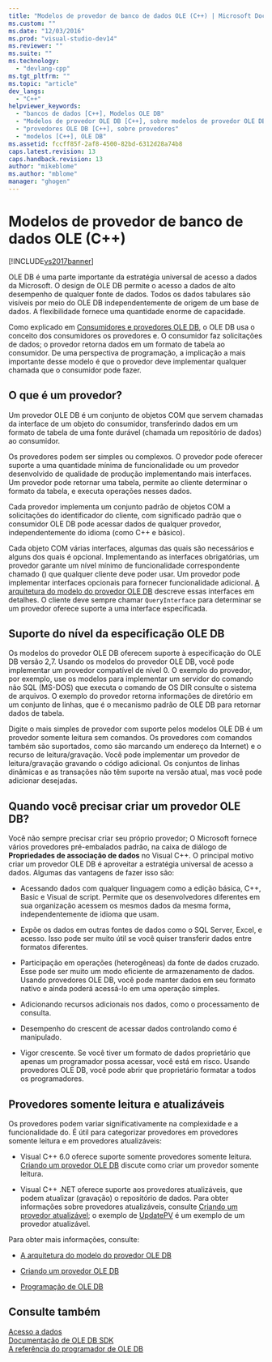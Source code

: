 ```yaml
---
title: "Modelos de provedor de banco de dados OLE (C++) | Microsoft Docs"
ms.custom: ""
ms.date: "12/03/2016"
ms.prod: "visual-studio-dev14"
ms.reviewer: ""
ms.suite: ""
ms.technology: 
  - "devlang-cpp"
ms.tgt_pltfrm: ""
ms.topic: "article"
dev_langs: 
  - "C++"
helpviewer_keywords: 
  - "bancos de dados [C++], Modelos OLE DB"
  - "Modelos de provedor OLE DB [C++], sobre modelos de provedor OLE DB"
  - "provedores OLE DB [C++], sobre provedores"
  - "modelos [C++], OLE DB"
ms.assetid: fccff85f-2af8-4500-82bd-6312d28a74b8
caps.latest.revision: 13
caps.handback.revision: 13
author: "mikeblome"
ms.author: "mblome"
manager: "ghogen"
---
```

# Modelos de provedor de banco de dados OLE (C++)
[!INCLUDE[vs2017banner](../../assembler/inline/includes/vs2017banner.md)]

OLE DB é uma parte importante da estratégia universal de acesso a dados da Microsoft.  O design de OLE DB permite o acesso a dados de alto desempenho de qualquer fonte de dados.  Todos os dados tabulares são visíveis por meio do OLE DB independentemente de origem de um base de dados.  A flexibilidade fornece uma quantidade enorme de capacidade.  
  
 Como explicado em [Consumidores e provedores OLE DB](../../data/oledb/ole-db-consumers-and-providers.md), o OLE DB usa o conceito dos consumidores os provedores e.  O consumidor faz solicitações de dados; o provedor retorna dados em um formato de tabela ao consumidor.  De uma perspectiva de programação, a implicação a mais importante desse modelo é que o provedor deve implementar qualquer chamada que o consumidor pode fazer.  
  
## O que é um provedor?  
 Um provedor OLE DB é um conjunto de objetos COM que servem chamadas da interface de um objeto do consumidor, transferindo dados em um formato de tabela de uma fonte durável \(chamada um repositório de dados\) ao consumidor.  
  
 Os provedores podem ser simples ou complexos.  O provedor pode oferecer suporte a uma quantidade mínima de funcionalidade ou um provedor desenvolvido de qualidade de produção implementando mais interfaces.  Um provedor pode retornar uma tabela, permite ao cliente determinar o formato da tabela, e executa operações nesses dados.  
  
 Cada provedor implementa um conjunto padrão de objetos COM a solicitações do identificador do cliente, com significado padrão que o consumidor OLE DB pode acessar dados de qualquer provedor, independentemente do idioma \(como C\+\+ e básico\).  
  
 Cada objeto COM várias interfaces, algumas das quais são necessários e alguns dos quais é opcional.  Implementando as interfaces obrigatórias, um provedor garante um nível mínimo de funcionalidade correspondente chamado \(\) que qualquer cliente deve poder usar.  Um provedor pode implementar interfaces opcionais para fornecer funcionalidade adicional.  [A arquitetura do modelo do provedor OLE DB](../../data/oledb/ole-db-provider-template-architecture.md) descreve essas interfaces em detalhes.  O cliente deve sempre chamar `QueryInterface` para determinar se um provedor oferece suporte a uma interface especificada.  
  
## Suporte do nível da especificação OLE DB  
 Os modelos do provedor OLE DB oferecem suporte à especificação do OLE DB versão 2,7.  Usando os modelos do provedor OLE DB, você pode implementar um provedor compatível de nível 0.  O exemplo do provedor, por exemplo, use os modelos para implementar um servidor do comando não SQL \(MS\-DOS\) que executa o comando de OS DIR consulte o sistema de arquivos.  O exemplo do provedor retorna informações de diretório em um conjunto de linhas, que é o mecanismo padrão de OLE DB para retornar dados de tabela.  
  
 Digite o mais simples de provedor com suporte pelos modelos OLE DB é um provedor somente leitura sem comandos.  Os provedores com comandos também são suportados, como são marcando um endereço da Internet\) e o recurso de leitura\/gravação.  Você pode implementar um provedor de leitura\/gravação gravando o código adicional.  Os conjuntos de linhas dinâmicas e as transações não têm suporte na versão atual, mas você pode adicionar desejadas.  
  
## Quando você precisar criar um provedor OLE DB?  
 Você não sempre precisar criar seu próprio provedor; O Microsoft fornece vários provedores pré\-embalados padrão, na caixa de diálogo de **Propriedades de associação de dados** no Visual C\+\+.  O principal motivo criar um provedor OLE DB é aproveitar a estratégia universal de acesso a dados.  Algumas das vantagens de fazer isso são:  
  
-   Acessando dados com qualquer linguagem como a edição básica, C\+\+, Basic e Visual de script.  Permite que os desenvolvedores diferentes em sua organização acessem os mesmos dados da mesma forma, independentemente de idioma que usam.  
  
-   Expõe os dados em outras fontes de dados como o SQL Server, Excel, e acesso.  Isso pode ser muito útil se você quiser transferir dados entre formatos diferentes.  
  
-   Participação em operações \(heterogêneas\) da fonte de dados cruzado.  Esse pode ser muito um modo eficiente de armazenamento de dados.  Usando provedores OLE DB, você pode manter dados em seu formato nativo e ainda poderá acessá\-lo em uma operação simples.  
  
-   Adicionando recursos adicionais nos dados, como o processamento de consulta.  
  
-   Desempenho do crescent de acessar dados controlando como é manipulado.  
  
-   Vigor crescente.  Se você tiver um formato de dados proprietário que apenas um programador possa acessar, você está em risco.  Usando provedores OLE DB, você pode abrir que proprietário formatar a todos os programadores.  
  
## Provedores somente leitura e atualizáveis  
 Os provedores podem variar significativamente na complexidade e a funcionalidade do.  É útil para categorizar provedores em provedores somente leitura e em provedores atualizáveis:  
  
-   Visual C\+\+ 6.0 oferece suporte somente provedores somente leitura.  [Criando um provedor OLE DB](../../data/oledb/creating-an-ole-db-provider.md) discute como criar um provedor somente leitura.  
  
-   Visual C\+\+ .NET oferece suporte aos provedores atualizáveis, que podem atualizar \(gravação\) o repositório de dados.  Para obter informações sobre provedores atualizáveis, consulte [Criando um provedor atualizável](../../data/oledb/creating-an-updatable-provider.md); o exemplo de [UpdatePV](http://msdn.microsoft.com/pt-br/c8bed873-223c-4a7d-af55-f90138c6f38f) é um exemplo de um provedor atualizável.  
  
 Para obter mais informações, consulte:  
  
-   [A arquitetura do modelo do provedor OLE DB](../../data/oledb/ole-db-provider-template-architecture.md)  
  
-   [Criando um provedor OLE DB](../../data/oledb/creating-an-ole-db-provider.md)  
  
-   [Programação de OLE DB](../../data/oledb/ole-db-programming.md)  
  
## Consulte também  
 [Acesso a dados](../Topic/Data%20Access%20in%20Visual%20C++.md)   
 [Documentação de OLE DB SDK](https://msdn.microsoft.com/en-us/library/ms722784.aspx)   
 [A referência do programador de OLE DB](https://msdn.microsoft.com/en-us/library/ms713643.aspx)